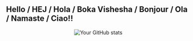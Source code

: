 ## Hello / HEJ / Hola / Boka Vishesha / Bonjour / Ola / Namaste / Ciao!!
<div align="center">

![Your GitHub stats](https://github-readme-stats.vercel.app/api?username=niksberg&show_icons=true&theme=default)
</div>
